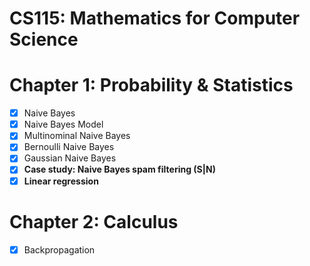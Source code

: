 # CS115: Mathematics for Computer Science

# Chapter 1: Probability & Statistics
- [x] Naive Bayes
- [x] Naive Bayes Model
- [x] Multinominal Naive Bayes
- [x] Bernoulli Naive Bayes
- [x] Gaussian Naive Bayes
- [x] **Case study: Naive Bayes spam filtering (S|N)**
- [x] **Linear regression**
# Chapter 2: Calculus
- [x] Backpropagation

